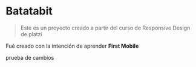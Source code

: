 # Batatabit 
> Este es un proyecto creado a partir del curso de Responsive Design de platzi 

Fué creado con la intención de aprender **First Mobile**

prueba de cambios